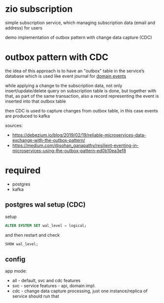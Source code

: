 # zio subscription

simple subscription service, which managing subscription data (email and address) for users

demo implementation of outbox pattern with change data capture (CDC)

# outbox pattern with CDC

the idea of this approach is to have an "outbox" table in the service’s database which is used like event journal for [domain events](https://serialized.io/ddd/domain-event/)

while applying a change to the subscription data, not only insert/update/delete query on subscription table is done, 
but together with that, as part of the same transaction, also a record representing the event is inserted into that outbox table

then CDC is used to capture changes from outbox table, in this case events are produced to kafka

sources:
* https://debezium.io/blog/2019/02/19/reliable-microservices-data-exchange-with-the-outbox-pattern/
* https://medium.com/@sohan_ganapathy/resilient-eventing-in-microservices-using-the-outbox-pattern-ed0b10ea3ef8

# required
* postgres
* kafka

## postgres wal setup (CDC)

setup

```sql
ALTER SYSTEM SET wal_level = logical;
```
and then restart and check

```sql
SHOW wal_level;
```

## config

app mode:
* all - default, svc and cdc features
* svc - service features - api, domain impl.
* cdc - change data capture processing, just one instance/replica of service should run that